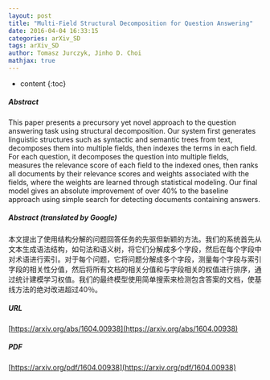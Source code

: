 ```yaml
---
layout: post
title: "Multi-Field Structural Decomposition for Question Answering"
date: 2016-04-04 16:33:15
categories: arXiv_SD
tags: arXiv_SD
author: Tomasz Jurczyk, Jinho D. Choi
mathjax: true
---
```


* content
{:toc}

##### Abstract
This paper presents a precursory yet novel approach to the question answering task using structural decomposition. Our system first generates linguistic structures such as syntactic and semantic trees from text, decomposes them into multiple fields, then indexes the terms in each field. For each question, it decomposes the question into multiple fields, measures the relevance score of each field to the indexed ones, then ranks all documents by their relevance scores and weights associated with the fields, where the weights are learned through statistical modeling. Our final model gives an absolute improvement of over 40% to the baseline approach using simple search for detecting documents containing answers.

##### Abstract (translated by Google)
本文提出了使用结构分解的问题回答任务的先驱但新颖的方法。我们的系统首先从文本生成语法结构，如句法和语义树，将它们分解成多个字段，然后在每个字段中对术语进行索引。对于每个问题，它将问题分解成多个字段，测量每个字段与索引字段的相关性分值，然后将所有文档的相关分值和与字段相关的权值进行排序，通过统计建模学习权值。我们的最终模型使用简单搜索来检测包含答案的文档，使基线方法的绝对改进超过40％。

##### URL
[https://arxiv.org/abs/1604.00938](https://arxiv.org/abs/1604.00938)

##### PDF
[https://arxiv.org/pdf/1604.00938](https://arxiv.org/pdf/1604.00938)

